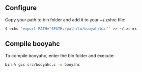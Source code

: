 ## Configure

Copy your path to bin folder and add it to your ~/.zshrc file:

```sh
$ echo 'export PATH="$PATH:/path/to/booyah/bin"' >> ~/.zshrc
```

## Compile booyahc

To compile booyahc, enter the bin folder and execute:


```sh
bin % gcc src/booyahc.c -o booyahc
```
